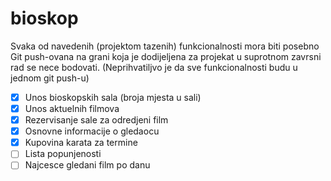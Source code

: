 # bioskop

Svaka od navedenih (projektom tazenih) funkcionalnosti mora biti posebno Git push-ovana na grani koja je dodijeljena za projekat u suprotnom zavrsni rad se nece bodovati. (Neprihvatiljvo je da sve funkcionalnosti budu u jednom git push-u)

- [x] Unos bioskopskih sala (broja mjesta u sali)
- [x] Unos aktuelnih filmova
- [x] Rezervisanje sale za odredjeni film
- [x] Osnovne informacije o gledaocu
- [x] Kupovina karata za termine
- [ ] Lista popunjenosti
- [ ] Najcesce gledani film po danu
